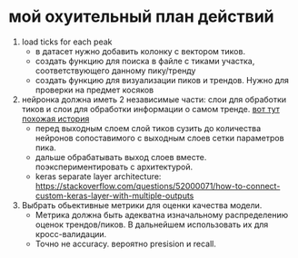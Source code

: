 # мой охуительный план действий 
1. load ticks for each peak
	*  в датасет нужно добавить колонку с вектором тиков.
	*  создать функцию для поиска в файле с тиками участка, соответствующего данному пику/тренду
	*  создать функцию для визуализации пиков и трендов. Нужно для проверки на предмет косяков
2. нейронка должна иметь 2 независимые части: слои для обработки тиков и слои для обработки информации о самом тренде. [вот тут похожая история](https://datascience.stackexchange.com/questions/31388/how-to-add-non-image-features-along-side-images-as-the-input-of-cnns) 
	*  перед выходным слоем слой тиков сузить до количества нейронов сопоставимого с выходным слоев сетки параметров пика. 
	*  дальше обрабатывать выход слоев вместе. поэкспериментировать с архитектурой. 
	*  keras separate layer architecture:
https://stackoverflow.com/questions/52000071/how-to-connect-custom-keras-layer-with-multiple-outputs
4. Выбрать обьективные метрики для оценки качества модели. 
	*  Метрика должна быть адекватна изначальному распределению оценок трендов/пиков. В дальнейшем использовать их для кросс-валидации. 
	*  Точно не accuracy. вероятно presision и recall. 
	
